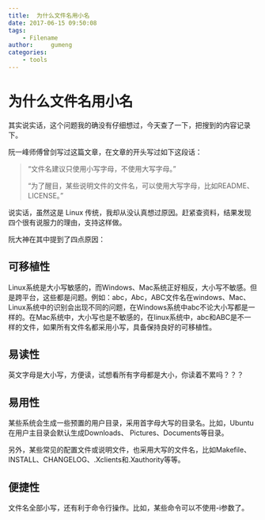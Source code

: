 ```yaml
---
title:  为什么文件名用小名
date: 2017-06-15 09:50:08
tags: 
    - Filename
author:     gumeng
categories: 
    - tools
---
```







# 为什么文件名用小名

其实说实话，这个问题我的确没有仔细想过，今天查了一下，把搜到的内容记录下。

阮一峰师傅曾剑写过这篇文章，在文章的开头写过如下这段话：


> “文件名建议只使用小写字母，不使用大写字母。”
> 
> “为了醒目，某些说明文件的文件名，可以使用大写字母，比如README、LICENSE。”


说实话，虽然这是 Linux 传统，我却从没认真想过原因。赶紧查资料，结果发现四个很有说服力的理由，支持这样做。

阮大神在其中提到了四点原因：

## 可移植性

Linux系统是大小写敏感的，而Windows、Mac系统正好相反，大小写不敏感。但是跨平台，这些都是问题。例如：abc，Abc，ABC文件名在windows、Mac、Linux系统中的识别会出现不同的问题，在Windows系统中abc不论大小写都是一样的。在Mac系统中，大小写也是不敏感的，在linux系统中，abc和ABC是不一样的文件，如果所有文件名都采用小写，具备保持良好的可移植性。

## 易读性

英文字母是大小写，方便读，试想看所有字母都是大小，你读着不累吗？？？

## 易用性

某些系统会生成一些预置的用户目录，采用首字母大写的目录名。比如，Ubuntu 在用户主目录会默认生成Downloads、 Pictures、Documents等目录。

另外，某些常见的配置文件或说明文件，也采用大写的文件名，比如Makefile、INSTALL、CHANGELOG、.Xclients和.Xauthority等等。

## 便捷性

文件名全部小写，还有利于命令行操作。比如，某些命令可以不使用-i参数了。